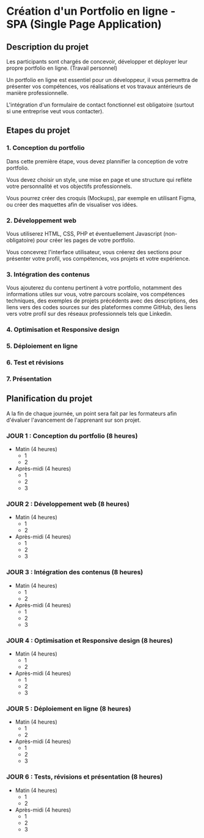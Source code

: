 # Création d'un Portfolio en ligne - SPA (Single Page Application)
## Description du projet
Les participants sont chargés de concevoir, développer et déployer leur propre portfolio en ligne. (Travail personnel)

Un portfolio en ligne est essentiel pour un développeur, il vous permettra de présenter vos compétences, vos réalisations et vos travaux antérieurs de manière professionnelle.

L'intégration d'un formulaire de contact fonctionnel est obligatoire (surtout si une entreprise veut vous contacter).

## Etapes du projet
### 1. Conception du portfolio
Dans cette première étape, vous devez plannifier la conception de votre portfolio.

Vous devez choisir un style, une mise en page et une structure qui reflète votre personnalité et vos objectifs professionnels.

Vous pourrez créer des croquis (Mockups), par exemple en utilisant Figma, ou créer des maquettes afin de visualiser vos idées.

### 2. Développement web
Vous utiliserez HTML, CSS, PHP et éventuellement Javascript (non-obligatoire) pour créer les pages de votre portfolio.

Vous concevrez l'interface utilisateur, vous créerez des sections pour présenter votre profil, vos compétences, vos projets et votre expérience.

### 3. Intégration des contenus
Vous ajouterez du contenu pertinent à votre portfolio, notamment des informations utiles sur vous, votre parcours scolaire, vos compétences techniques, des exemples de projets précédents avec des descriptions, des liens vers des codes sources sur des plateformes comme GitHub, des liens vers votre profil sur des réseaux professionnels tels que Linkedin.

### 4. Optimisation et Responsive design

### 5. Déploiement en ligne

### 6. Test et révisions

### 7. Présentation



## Planification du projet

A la fin de chaque journée, un point sera fait par les formateurs afin d'évaluer l'avancement de l'apprenant sur son projet.

### JOUR 1 : Conception du portfolio (8 heures)
* Matin (4 heures)
  * 1
  * 2
* Après-midi (4 heures)
  * 1
  * 2
  * 3

### JOUR 2 : Développement web (8 heures)
* Matin (4 heures)
  * 1
  * 2
* Après-midi (4 heures)
  * 1
  * 2
  * 3

### JOUR 3 : Intégration des contenus (8 heures)
* Matin (4 heures)
  * 1
  * 2
* Après-midi (4 heures)
  * 1
  * 2
  * 3
 
 ### JOUR 4 : Optimisation et Responsive design (8 heures)
* Matin (4 heures)
  * 1
  * 2
* Après-midi (4 heures)
  * 1
  * 2
  * 3

### JOUR 5 : Déploiement en ligne (8 heures)
* Matin (4 heures)
  * 1
  * 2
* Après-midi (4 heures)
  * 1
  * 2
  * 3

### JOUR 6 : Tests, révisions et présentation (8 heures)
* Matin (4 heures)
  * 1
  * 2
* Après-midi (4 heures)
  * 1
  * 2
  * 3
    
  


